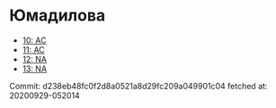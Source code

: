 # Юмадилова
- [10: AC](10.md)
- [11: AC](11.md)
- [12: NA](12.md)
- [13: NA](13.md)

Commit: d238eb48fc0f2d8a0521a8d29fc209a049901c04
 fetched at: 20200929-052014
